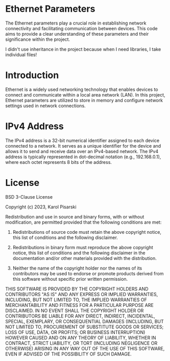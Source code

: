 # Ethernet Parameters
The Ethernet parameters play a crucial role in establishing network connectivity and facilitating communication between devices. This code aims to provide a clear understanding of these parameters and their significance within the project.

I didn't use inheritance in the project because when I need libraries, I take individual files!

# Introduction
Ethernet is a widely used networking technology that enables devices to connect and communicate within a local area network (LAN). In this project, Ethernet parameters are utilized to store in memory and configure network settings used in network connections.

# IPv4 Address
The IPv4 address is a 32-bit numerical identifier assigned to each device connected to a network. It serves as a unique identifier for the device and allows it to send and receive data over an IPv4-based network. The IPv4 address is typically represented in dot-decimal notation (e.g., 192.168.0.1), where each octet represents 8 bits of the address.

# License
BSD 3-Clause License

Copyright (c) 2023, Karol Pisarski

Redistribution and use in source and binary forms, with or without
modification, are permitted provided that the following conditions are met:

1. Redistributions of source code must retain the above copyright notice, this
   list of conditions and the following disclaimer.

2. Redistributions in binary form must reproduce the above copyright notice,
   this list of conditions and the following disclaimer in the documentation
   and/or other materials provided with the distribution.

3. Neither the name of the copyright holder nor the names of its
   contributors may be used to endorse or promote products derived from
   this software without specific prior written permission.

THIS SOFTWARE IS PROVIDED BY THE COPYRIGHT HOLDERS AND CONTRIBUTORS "AS IS"
AND ANY EXPRESS OR IMPLIED WARRANTIES, INCLUDING, BUT NOT LIMITED TO, THE
IMPLIED WARRANTIES OF MERCHANTABILITY AND FITNESS FOR A PARTICULAR PURPOSE ARE
DISCLAIMED. IN NO EVENT SHALL THE COPYRIGHT HOLDER OR CONTRIBUTORS BE LIABLE
FOR ANY DIRECT, INDIRECT, INCIDENTAL, SPECIAL, EXEMPLARY, OR CONSEQUENTIAL
DAMAGES (INCLUDING, BUT NOT LIMITED TO, PROCUREMENT OF SUBSTITUTE GOODS OR
SERVICES; LOSS OF USE, DATA, OR PROFITS; OR BUSINESS INTERRUPTION) HOWEVER
CAUSED AND ON ANY THEORY OF LIABILITY, WHETHER IN CONTRACT, STRICT LIABILITY,
OR TORT (INCLUDING NEGLIGENCE OR OTHERWISE) ARISING IN ANY WAY OUT OF THE USE
OF THIS SOFTWARE, EVEN IF ADVISED OF THE POSSIBILITY OF SUCH DAMAGE.

